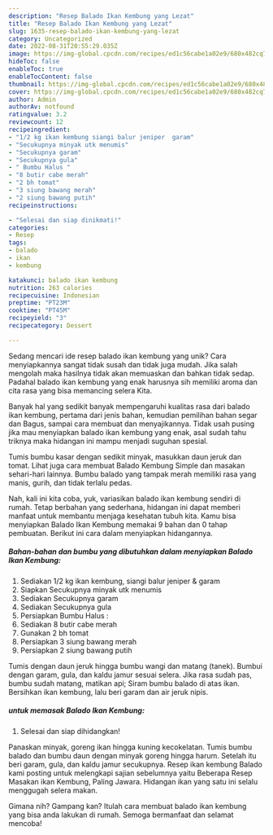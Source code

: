 ```yaml
---
description: "Resep Balado Ikan Kembung yang Lezat"
title: "Resep Balado Ikan Kembung yang Lezat"
slug: 1635-resep-balado-ikan-kembung-yang-lezat
category: Uncategorized
date: 2022-08-31T20:55:29.035Z
image: https://img-global.cpcdn.com/recipes/ed1c56cabe1a02e9/680x482cq70/balado-ikan-kembung-foto-resep-utama.jpg
hideToc: false
enableToc: true
enableTocContent: false
thumbnail: https://img-global.cpcdn.com/recipes/ed1c56cabe1a02e9/680x482cq70/balado-ikan-kembung-foto-resep-utama.jpg
cover: https://img-global.cpcdn.com/recipes/ed1c56cabe1a02e9/680x482cq70/balado-ikan-kembung-foto-resep-utama.jpg
author: Admin
authorAv: notfound
ratingvalue: 3.2
reviewcount: 12
recipeingredient:
- "1/2 kg ikan kembung siangi balur jeniper  garam"
- "Secukupnya minyak utk menumis"
- "Secukupnya garam"
- "Secukupnya gula"
- " Bumbu Halus "
- "8 butir cabe merah"
- "2 bh tomat"
- "3 siung bawang merah"
- "2 siung bawang putih"
recipeinstructions:

- "Selesai dan siap dinikmati!"
categories:
- Resep
tags:
- balado
- ikan
- kembung

katakunci: balado ikan kembung 
nutrition: 263 calories
recipecuisine: Indonesian
preptime: "PT23M"
cooktime: "PT45M"
recipeyield: "3"
recipecategory: Dessert

---
```





Sedang mencari ide resep balado ikan kembung yang unik? Cara menyiapkannya sangat tidak susah dan tidak juga mudah. Jika salah mengolah maka hasilnya tidak akan memuaskan dan bahkan tidak sedap. Padahal balado ikan kembung yang enak harusnya sih memiliki aroma dan cita rasa yang bisa memancing selera Kita.





Banyak hal yang sedikit banyak mempengaruhi kualitas rasa dari balado ikan kembung, pertama dari jenis bahan, kemudian pemilihan bahan segar dan Bagus, sampai cara membuat dan menyajikannya. Tidak usah pusing jika mau menyiapkan balado ikan kembung yang enak,      asal sudah tahu triknya maka hidangan ini mampu menjadi suguhan spesial.














Tumis bumbu kasar dengan sedikit minyak, masukkan daun jeruk dan tomat. Lihat juga cara membuat Balado Kembung Simple dan masakan sehari-hari lainnya. Bumbu balado yang tampak merah memiliki rasa yang manis, gurih, dan tidak terlalu pedas.






Nah, kali ini kita coba, yuk, variasikan balado ikan kembung sendiri di rumah. Tetap berbahan yang sederhana, hidangan ini dapat memberi manfaat untuk membantu menjaga kesehatan tubuh kita. Kamu bisa menyiapkan Balado Ikan Kembung memakai 9 bahan dan 0 tahap pembuatan. Berikut ini cara dalam menyiapkan hidangannya.

<!--inarticleads1-->

##### Bahan-bahan dan bumbu yang dibutuhkan dalam menyiapkan Balado Ikan Kembung:

1. Sediakan 1/2 kg ikan kembung, siangi balur jeniper &amp; garam
1. Siapkan Secukupnya minyak utk menumis
1. Sediakan Secukupnya garam
1. Sediakan Secukupnya gula
1. Persiapkan  Bumbu Halus :
1. Sediakan 8 butir cabe merah
1. Gunakan 2 bh tomat
1. Persiapkan 3 siung bawang merah
1. Persiapkan 2 siung bawang putih


Tumis dengan daun jeruk hingga bumbu wangi dan matang (tanek). Bumbui dengan garam, gula, dan kaldu jamur sesuai selera. Jika rasa sudah pas, bumbu sudah matang, matikan api; Siram bumbu balado di atas ikan. Bersihkan ikan kembung, lalu beri garam dan air jeruk nipis. 

<!--inarticleads2-->

#####  untuk memasak Balado Ikan Kembung:


1. Selesai dan siap dihidangkan!

Panaskan minyak, goreng ikan hingga kuning kecokelatan. Tumis bumbu balado dan bumbu daun dengan minyak goreng hingga harum. Setelah itu beri garam, gula, dan kaldu jamur secukupnya. Resep ikan kembung Balado kami posting untuk melengkapi sajian sebelumnya yaitu Beberapa Resep Masakan ikan Kembung, Paling Jawara. Hidangan ikan yang satu ini selalu menggugah selera makan. 

Gimana nih? Gampang kan? Itulah cara membuat balado ikan kembung yang bisa anda lakukan di rumah. Semoga bermanfaat dan selamat mencoba!
